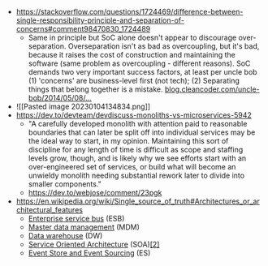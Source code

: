 - https://stackoverflow.com/questions/1724469/difference-between-single-responsibility-principle-and-separation-of-concerns#comment98470830_1724489
	- Same in principle but SoC alone doesn't appear to discourage over-separation. Overseparation isn't as bad as overcoupling, but it's bad, because it raises the cost of construction and maintaining the software (same problem as overcoupling - different reasons). SoC demands two very important success factors, at least per uncle bob (1) 'concerns' are business-level first (not tech); (2) Separating things that belong together is a mistake. [blog.cleancoder.com/uncle-bob/2014/05/08/…](https://blog.cleancoder.com/uncle-bob/2014/05/08/SingleReponsibilityPrinciple.html) 
-  ![[Pasted image 20230104134834.png]]
- https://dev.to/devteam/devdiscuss-monoliths-vs-microservices-5942
	- "A carefully developed monolith with attention paid to reasonable boundaries that can later be split off into individual services may be the ideal way to start, in my opinion. Maintaining this sort of discipline for any length of time is difficult as scope and staffing levels grow, though, and is likely why we see efforts start with an over-engineered set of services, or build what will become an unwieldy monolith needing substantial rework later to divide into smaller components."
	- https://dev.to/webjose/comment/23pgk
- https://en.wikipedia.org/wiki/Single_source_of_truth#Architectures_or_architectural_features
	- [Enterprise service bus](https://en.wikipedia.org/wiki/Enterprise_service_bus "Enterprise service bus") (ESB)
	- [Master data management](https://en.wikipedia.org/wiki/Master_data_management "Master data management") (MDM)
	- [Data warehouse](https://en.wikipedia.org/wiki/Data_warehouse "Data warehouse") (DW)
	- [Service Oriented Architecture](https://en.wikipedia.org/wiki/Service_Oriented_Architecture "Service Oriented Architecture") (SOA)[[2]](https://en.wikipedia.org/wiki/Single_source_of_truth#cite_note-2)
	- [Event Store and Event Sourcing](https://en.wikipedia.org/wiki/Event_store "Event store") (ES)